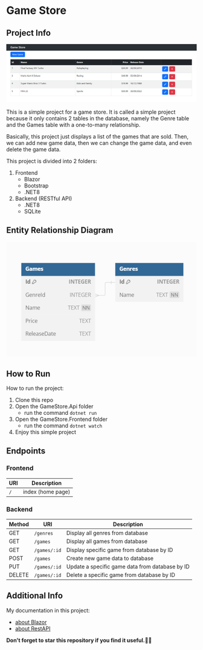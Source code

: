 # Game Store

## Project Info

![Image](display.png) <br>

This is a simple project for a game store. It is called a simple project because it only contains 2 tables in the database, namely the Genre table and the Games table with a one-to-many relationship.

Basically, this project just displays a list of the games that are sold. Then, we can add new game data, then we can change the game data, and even delete the game data.

This project is divided into 2 folders:

1. Frontend
    * Blazor
    * Bootstrap
    * .NET8
2. Backend (RESTful API)
    * .NET8
    * SQLite

## Entity Relationship Diagram
![Image](erd.png)


## How to Run

How to run the project:

1. Clone this repo
2. Open the GameStore.Api folder
    * run the command `dotnet run`
3. Open the GameStore.Frontend folder
    * run the command `dotnet watch`
4. Enjoy this simple project


## Endpoints

### Frontend

| URI      | Description           |
| -------- | --------------------- |
| `/`      | index (home page)     |

### Backend

| Method   | URI         | Description            |
| -------- | ----------- | ---------------------- |
| GET      | `/genres`    | Display all genres from database |
| GET      | `/games`    | Display all games from database |
| GET      | `/games/:id`  | Display specific game from database by ID |
| POST     | `/games`  | Create new game data to database |
| PUT      | `/games/:id`  | Update a specific game data from database by ID |
| DELETE   | `/games/:id`  | Delete a specific game from database by ID |


## Additional Info
My documentation in this project:
* [about Blazor](https://github.com/pockypoem/dotnet-core/tree/main/theory/blazor-theory)
* [about RestAPI](https://github.com/pockypoem/dotnet-core/tree/main/theory/restapi-theory)

**Don't forget to star this repository if you find it useful.🌟😆**